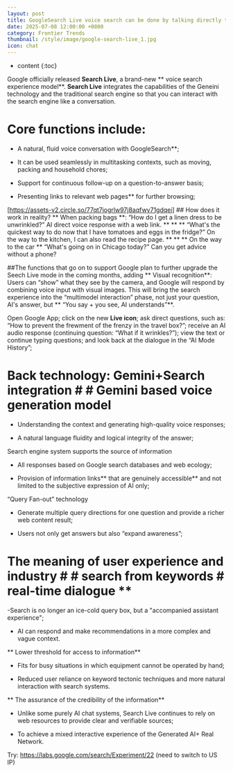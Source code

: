 ```yaml
---
layout: post
title: GoogleSearch Live voice search can be done by talking directly to the search engine.
date: 2025-07-08 12:00:00 +0800
category: Frontier Trends
thumbnail: /style/image/google-search-live_1.jpg
icon: chat
---
```

* content
{:toc}

Google officially released **Search Live**, a brand-new ** voice search experience model**. **Search Live** integrates the capabilities of the Geneini technology and the traditional search engine so that you can interact with the search engine like a conversation.

# Core functions include:

- A natural, fluid voice conversation with GoogleSearch**;

- It can be used seamlessly in multitasking contexts, such as moving, packing and household chores;

- Support for continuous follow-up on a question-to-answer basis;

- Presenting links to relevant web pages** for further browsing;

[https://assets-v2.circle.so/77qt7jogrlw97j8aqfwy71gdqei] ##  How does it work in reality? **  When packing bags **: “How do I get a linen dress to be unwrinkled?”  AI direct voice response with a web link. ** ** ** “What's the quickest way to do now that I have tomatoes and eggs in the fridge?”  On the way to the kitchen, I can also read the recipe page. ** ** ** On the way to the car ** “What's going on in Chicago today?”  Can you get advice without a phone?

##The functions that go on to support Google plan to further upgrade the Seech Live mode in the coming months, adding ** Visual recognition**:  Users can “show” what they see by the camera, and Google will respond by combining voice input with visual images. This will bring the search experience into the “multimodel interaction” phase, not just your question, AI's answer, but ** “You say + you see, AI understands”**.

Open Google App; click on the new **Live icon**; ask direct questions, such as: “How to prevent the frewment of the frenzy in the travel box?”; receive an AI audio response (continuing question: “What if it wrinkles?”); view the text or continue typing questions; and look back at the dialogue in the “AI Mode History”;

# Back technology: Gemini+Search integration # # Gemini based voice generation model

- Understanding the context and generating high-quality voice responses;

- A natural language fluidity and logical integrity of the answer;

Search engine system supports the source of information

- All responses based on Google search databases and web ecology;

- Provision of information links** that are genuinely accessible** and not limited to the subjective expression of AI only;

“Query Fan-out” technology

- Generate multiple query directions for one question and provide a richer web content result;

- Users not only get answers but also “expand awareness”;

# The meaning of user experience and industry # # search from keywords # real-time dialogue **

-Search is no longer an ice-cold query box, but a "accompanied assistant experience";

- AI can respond and make recommendations in a more complex and vague context.

** Lower threshold for access to information**

- Fits for busy situations in which equipment cannot be operated by hand;

- Reduced user reliance on keyword tectonic techniques and more natural interaction with search systems.

** The assurance of the credibility of the information**

- Unlike some purely AI chat systems, Search Live continues to rely on web resources to provide clear and verifiable sources;

- To achieve a mixed interactive experience of the Generated AI+ Real Network.

Try: https://labs.google.com/search/Experiment/22 (need to switch to US IP)